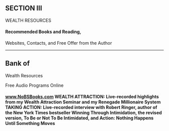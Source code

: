 ## SECTION III

 WEALTH RESOURCES

#### Recommended Books and Reading,
 Websites, Contacts, and Free Offer
 from the Author



-----

## Bank of

 Wealth Resources

 Free Audio Programs Online

#### www.NoBSBooks.com WEALTH ATTRACTION: Live-recorded highlights from my Wealth Attraction Seminar and my Renegade Millionaire System TAKING ACTION: Live-recorded interview with Robert Ringer, author of the New York Times bestseller Winning Through Intimidation, the revised version, To Be or Not To Be Intimidated, and Action: Nothing Happens Until Something Moves